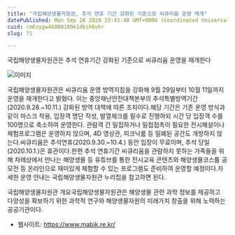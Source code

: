 ```yaml
---
title: "국립해양생물자원관, 추석 연휴 기간 강화된 기준으로 씨큐리움 운영 재개"
datePublished: Mon Sep 28 2020 23:43:48 GMT+0000 (Coordinated Universal Time)
cuid: cm6zygw46000109k1dbih6vhr
slug: 71

---
```



국립해양생물자원관은 추석 연휴기간 강화된 기준으로 씨큐리움 운영을 재개한다

![이미지](https://cdn.hashnode.com/res/hashnode/image/upload/v1739246513499/c5335ee9-3f85-43a2-bde6-5e21d55f7bfa.jpeg)

국립해양생물자원관은 씨큐리움 운영 방역지침을 강화해 9월 29일부터 10월 11일까지 운영을 재개한다고 밝혔다. 이는 중앙재난안전대책본부의 추석특별방역기간(2020.9.28.~10.11.) 강화된 방역 대책에 따른 조치이다.해당 기간은 기존 운영 방식과 같이 마스크 착용, 입장객 명단 작성, 발열체크를 필수로 진행하되 시간 당 입장객 수를 100명으로 축소하여 운영한다. 관람객 간 밀집하거나 밀접접촉이 필요한 전시해설이나 체험프로그램은 운영하지 않으며, 4D 영상관, 피크닉룸 등 밀폐된 공간도 개방하지 않는다.씨큐리움은 추석연휴(2020.9.30.~10.4.) 동안 입장이 무료이며, 추석 당일(2020.10.1.)은 휴관이다.한편 추석 연휴기간 씨큐리움을 관람하지 못하는 가족들을 위해 차례상에서 만나는 해양생물 등 유튜브를 통한 전시교육 콘텐츠와 해양생물코스튬 공모전 등 온라인으로 재미있게 체험할 수 있는 프로그램도 준비하여 운영할 예정이다.자세한 운영 안내는 국립해양생물자원관 누리집을 참고하면 된다.

국립해양생물자원관 개요국립해양생물자원관은 해양생물 관련 과학 정보를 제공하고 다양성을 확보하기 위한 과학적 연구와 해양생물자원의 미래가치 창출을 위해 노력하는 공공기관이다.

- 웹사이트: https://www.mabik.re.kr/